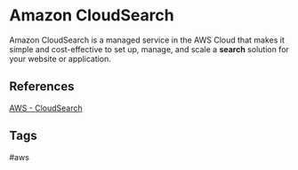 # Amazon CloudSearch

Amazon CloudSearch is a managed service in the AWS Cloud that makes it simple and cost-effective to set up, manage, and scale a **search** solution for your website or application.  

## References
[AWS - CloudSearch](https://aws.amazon.com/cloudsearch/)

## Tags
#aws
